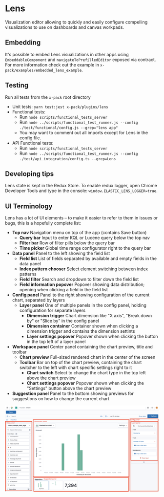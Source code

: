 # Lens

Visualization editor allowing to quickly and easily configure compelling visualizations to use on dashboards and canvas workpads.

## Embedding

It's possible to embed Lens visualizations in other apps using `EmbeddableComponent` and `navigateToPrefilledEditor`
exposed via contract. For more information check out the example in `x-pack/examples/embedded_lens_example`.

## Testing

Run all tests from the `x-pack` root directory

- Unit tests: `yarn test:jest x-pack/plugins/lens`
- Functional tests:
  - Run `node scripts/functional_tests_server`
  - Run `node ../scripts/functional_test_runner.js --config ./test/functional/config.js --grep="lens app"`
  - You may want to comment out all imports except for Lens in the config file.
- API Functional tests:
  - Run `node scripts/functional_tests_server`
  - Run `node ../scripts/functional_test_runner.js --config ./test/api_integration/config.ts --grep=Lens`

## Developing tips

Lens state is kept in the Redux Store. To enable redux logger, open Chrome Developer Tools and type in the console: `window.ELASTIC_LENS_LOGGER=true`.

## UI Terminology

Lens has a lot of UI elements – to make it easier to refer to them in issues or bugs, this is a hopefully complete list:

* **Top nav** Navigation menu on top of the app (contains Save button)
  * **Query bar** Input to enter KQL or Lucene query below the top nav
  * **Filter bar** Row of filter pills below the query bar
  * **Time picker** Global time range configurator right to the query bar
* **Data panel** Panel to the left showing the field list
  * **Field list** List of fields separated by available and empty fields in the data panel
  * **Index pattern chooser** Select element switching between index patterns
  * **Field filter** Search and dropdown to filter down the field list
  * **Field information popover** Popover showing data distribution; opening when clicking a field in the field list
* **Config panel** Panel to the right showing configuration of the current chart, separated by layers
  * **Layer panel** One of multiple panels in the config panel, holding configuration for separate layers
    * **Dimension trigger** Chart dimension like "X axis", "Break down by" or "Slice by" in the config panel
    * **Dimension container** Container shown when clicking a dimension trigger and contains the dimension settints
    * **Layer settings popover** Popover shown when clicking the button in the top left of a layer panel
* **Workspace panel** Center panel containing the chart preview, title and toolbar
  * **Chart preview** Full-sized rendered chart in the center of the screen
  * **Toolbar** Bar on top of the chart preview, containing the chart switcher to the left with chart specific settings right to it
    * **Chart switch** Select to change the chart type in the top left above the chart preview
    * **Chart settings popover** Popover shown when clicking the "Settings" button above the chart preview
* **Suggestion panel** Panel to the bottom showing previews for suggestions on how to change the current chart

![Layout](./layout.png "Layout")
